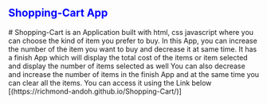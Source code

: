  <h2 style="color: blue">Shopping-Cart App</h2>
# Shopping-Cart is an Application built with html, css javascript where you can choose the kind of item you prefer to buy.
 In this App, you can increase the number of the item you want to buy and decrease it at same time.
 It has a finish App which will display the total cost of the items or item selected and display the number of items selected as well
 You can also decrease and increase the number of items in the finish App and at the same time you can clear all the items.
 You can access it using the Link below
 [(https://richmond-andoh.github.io/Shopping-Cart/)]
